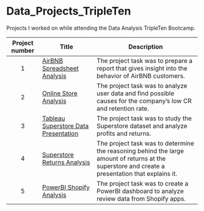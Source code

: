# Data_Projects_TripleTen
Projects I worked on while attending the Data Analysis TripleTen Bootcamp.

| Project number | Title | Description |
| :-----------: | ----------- |----------- |
| 1 | [AirBNB Spreadsheet Analysis](https://github.com/JBClark117/Data_Projects_TripleTen/tree/main/AirBNB_Spreadsheet_Analysis) | The project task was to prepare a report that gives insight into the behavior of AirBNB customers. |
| 2 | [Online Store Analysis](https://github.com/JBClark117/Data_Projects_TripleTen/tree/main/Online_Store_Analysis) | The project task was to analyze user data and find possible causes for the company’s low CR and retention rate. |
| 3 | [Tableau Superstore Data Presentation](https://github.com/JBClark117/Data_Projects_TripleTen/tree/main/Tableau_Superstore_Data_Presentation) | The project task was to study the Superstore dataset and analyze profits and returns. |
| 4 | [Superstore Returns Analysis](https://github.com/JBClark117/Data_Projects_TripleTen/tree/main/Superstore_Returns_Analysis) | The project task was to determine the reasoning behind the large amount of returns at the superstore and create a presentation that explains it. |
| 5 | [PowerBI Shopify Analysis](https://github.com/JBClark117/Data_Projects_TripleTen/tree/main/PowerBI_Shopify_Analysis) | The project task was to create a PowerBI dashboard to analyze review data from Shopify apps. |
